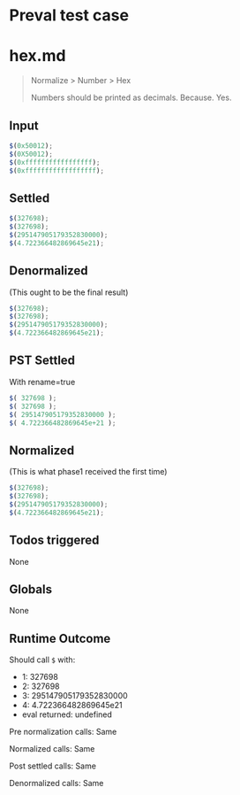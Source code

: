 # Preval test case

# hex.md

> Normalize > Number > Hex
>
> Numbers should be printed as decimals. Because. Yes.

## Input

`````js filename=intro
$(0x50012);
$(0X50012);
$(0xfffffffffffffffff);
$(0xffffffffffffffffff);
`````


## Settled


`````js filename=intro
$(327698);
$(327698);
$(295147905179352830000);
$(4.722366482869645e21);
`````


## Denormalized
(This ought to be the final result)

`````js filename=intro
$(327698);
$(327698);
$(295147905179352830000);
$(4.722366482869645e21);
`````


## PST Settled
With rename=true

`````js filename=intro
$( 327698 );
$( 327698 );
$( 295147905179352830000 );
$( 4.722366482869645e+21 );
`````


## Normalized
(This is what phase1 received the first time)

`````js filename=intro
$(327698);
$(327698);
$(295147905179352830000);
$(4.722366482869645e21);
`````


## Todos triggered


None


## Globals


None


## Runtime Outcome


Should call `$` with:
 - 1: 327698
 - 2: 327698
 - 3: 295147905179352830000
 - 4: 4.722366482869645e21
 - eval returned: undefined

Pre normalization calls: Same

Normalized calls: Same

Post settled calls: Same

Denormalized calls: Same
